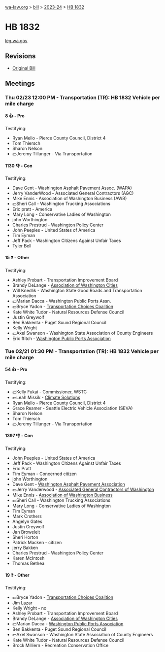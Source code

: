 [wa-law.org](/) > [bill](/bill/) > [2023-24](/bill/2023-24/) > [HB 1832](/bill/2023-24/hb/1832/)

# HB 1832
[leg.wa.gov](https://app.leg.wa.gov/billsummary?BillNumber=1832&Year=2023&Initiative=false)

## Revisions
* [Original Bill](1/)

## Meetings
### Thu 02/23 12:00 PM - Transportation (TR): HB 1832 Vehicle per mile charge
#### 8 👍 - Pro
Testifying:
* Ryan Mello - Pierce County Council, District 4
* Tom Thiersch
* Sharon Nelson
* 💵Jeremy Tillunger - Via Transportation

#### 1130 👎 - Con
Testifying:
* Dave Gent - Washington Asphalt Pavement Assoc. (WAPA)
* Jerry VanderWood - Associated General Contractors (AGC)
* Mike Ennis - Association of Washington Business (AWB)
* 💵Sheri Call - Washington Trucking Associations
* Eric pratt - America
* Mary Long - Conservative Ladies of Washington
* john Worthington
* Charles Prestrud - Washington Policy Center
* John Peeples - United States of America
* Tim Eyman
* Jeff Pack - Washington Citizens Against Unfair Taxes
* Tyler Bell

#### 15 ❓ - Other
Testifying:
* Ashley Probart - Transportation Improvement Board
* Brandy DeLange - [Association of Washington Cities](/org/association_of_washington_cities/)
* Will Knedlik - Washington State Good Roads and Transportation Association
* 💵Marian Dacca - Washington Public Ports Assn.
* 💵Bryce Yadon - [Transportation Choices Coalition](/org/transportation_choices_coalition/)
* Kate White Tudor - Natural Resources Defense Council
* Justin Greywolf
* Ben Bakkenta - Puget Sound Regional Council
* Kelly Wright
* 💵Axel Swanson - Washington State Association of County Engineers
* Eric ffitch - [Washington Public Ports Association](/org/washington_public_ports_association/)

### Tue 02/21 01:30 PM - Transportation (TR): HB 1832 Vehicle per mile charge
#### 54 👍 - Pro
Testifying:
* 💵Kelly Fukai - Commissioner, WSTC
* 💵Leah Missik - [Climate Solutions](/org/climate_solutions/)
* Ryan Mello - Pierce County Council, District 4
* Grace Reamer - Seattle Electric Vehicle Association (SEVA)
* Sharon Nelson
* Tom Thiersch
* 💵Jeremy Tillunger - Via Transportation

#### 1397 👎 - Con
Testifying:
* John Peeples - United States of America
* Jeff Pack - Washington Citizens Against Unfair Taxes
* Eric Pratt
* Tim Eyman - Concerned citizen
* john Worthington
* Dave Gent - [Washington Asphalt Pavement Association](/org/washington_asphalt_pavement_association/)
* 💵Jerry Vanderwood - [Associated General Contractors of Washington](/org/associated_general_contractors_of_washington/)
* Mike Ennis - [Association of Washington Business](/org/association_of_washington_business/)
* 💵Sheri Call - Washington Trucking Associations
* Mary Long - Conservative Ladies of Washington
* Tim Eyman
* Mark Crothers
* Angelyn Gates
* Justin Greywolf
* Jan Broweleit
* Sheri Horton
* Patrick Macken - citizen
* jerry Bakken
* Charles Prestrud - Washington Policy Center
* Karen McIntosh
* Thomas Bethea

#### 19 ❓ - Other
Testifying:
* 💵Bryce Yadon - [Transportation Choices Coalition](/org/transportation_choices_coalition/)
* Jim Lazar
* Kelly Wright - no
* Ashley Probart - Transportation Improvement Board
* Brandy DeLange - [Association of Washington Cities](/org/association_of_washington_cities/)
* 💵Marian Dacca - [Washington Public Ports Association](/org/washington_public_ports_association/)
* Ben Bakkenta - Puget Sound Regional Council
* 💵Axel Swanson - Washington State Association of County Engineers
* Kate White Tudor - Natural Resources Defense Council
* Brock Milliern - Recreation Conservation Office
